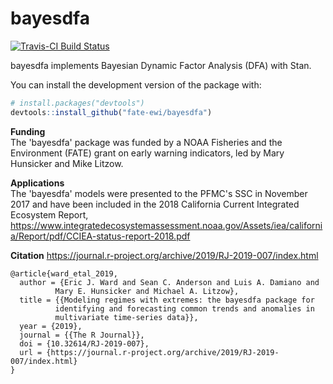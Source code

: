 <!-- README.md is generated from README.Rmd. Please edit that file -->
bayesdfa
========

[![Travis-CI Build Status](https://travis-ci.org/fate-ewi/bayesdfa.svg?branch=master)](https://travis-ci.org/fate-ewi/bayesdfa)

bayesdfa implements Bayesian Dynamic Factor Analysis (DFA) with Stan.

You can install the development version of the package with:

``` r
# install.packages("devtools")
devtools::install_github("fate-ewi/bayesdfa")
```

**Funding**  
The 'bayesdfa' package was funded by a NOAA Fisheries and the Environment (FATE) grant on early warning indicators, led by Mary Hunsicker and Mike Litzow. 

**Applications**  
The 'bayesdfa' models were presented to the PFMC's SSC in November 2017 and have been included in the 2018 California Current Integrated Ecosystem Report, https://www.integratedecosystemassessment.noaa.gov/Assets/iea/california/Report/pdf/CCIEA-status-report-2018.pdf

**Citation**
<https://journal.r-project.org/archive/2019/RJ-2019-007/index.html>

```
@article{ward_etal_2019,
  author = {Eric J. Ward and Sean C. Anderson and Luis A. Damiano and
          Mary E. Hunsicker and Michael A. Litzow},
  title = {{Modeling regimes with extremes: the bayesdfa package for
          identifying and forecasting common trends and anomalies in
          multivariate time-series data}},
  year = {2019},
  journal = {{The R Journal}},
  doi = {10.32614/RJ-2019-007},
  url = {https://journal.r-project.org/archive/2019/RJ-2019-007/index.html}
}
```
